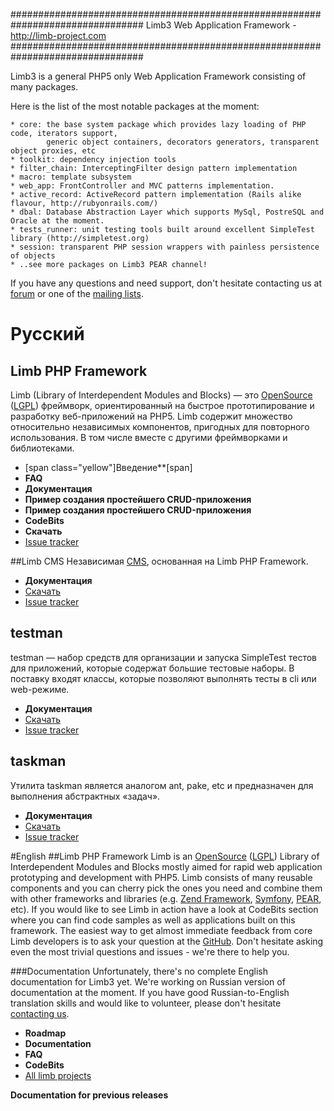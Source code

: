 ################################################################################
            Limb3 Web Application Framework - http://limb-project.com
################################################################################

Limb3 is a general PHP5 only Web Application Framework consisting of many packages.

Here is the list of the most notable packages at the moment:

    * core: the base system package which provides lazy loading of PHP code, iterators support,
            generic object containers, decorators generators, transparent object proxies, etc
    * toolkit: dependency injection tools
    * filter_chain: InterceptingFilter design pattern implementation
    * macro: template subsystem
    * web_app: FrontController and MVC patterns implementation.
    * active_record: ActiveRecord pattern implementation (Rails alike flavour, http://rubyonrails.com/)
    * dbal: Database Abstraction Layer which supports MySql, PostreSQL and Oracle at the moment.
    * tests_runner: unit testing tools built around excellent SimpleTest library (http://simpletest.org)
    * session: transparent PHP session wrappers with painless persistence of objects
    * ..see more packages on Limb3 PEAR channel!

If you have any questions and need support, don't hesitate contacting us at [forum](http://limb-project.com/support)
or one of the [mailing lists](http://lists.limb-project.com).

# Русский
## Limb PHP Framework
Limb (Library of Interdependent Modules and Blocks) — это [OpenSource](http://en.wikipedia.org/wiki/OpenSource) ([LGPL](http://en.wikipedia.org/wiki/LGPL)) фреймворк, ориентированный на быстрое прототипирование и разработку веб-приложений на PHP5. Limb содержит множество относительно независимых компонентов, пригодных для повторного использования. В том числе вместе с другими фреймворками и библиотеками.
* [span class="yellow"]Введение**[span]
* **FAQ**
* **Документация**
* **Пример создания простейшего CRUD-приложения**
* **Пример создания простейшего CRUD-приложения**
* **CodeBits**
* **Скачать**
* [Issue tracker](https://github.com/limb-php-framework/limb/issues)

##Limb CMS
Независимая [CMS](http://en.wikipedia.org/wiki/CMS), основанная на Limb PHP Framework.
* **Документация**
* [Скачать](https://github.com/limb-php-framework/limb-cms/downloads)
* [Issue tracker](https://github.com/limb-php-framework/limb-cms/issues)

## testman
testman — набор средств для организации и запуска SimpleTest тестов для приложений, которые содержат большие тестовые наборы. В поставку входят классы, которые позволяют выполнять тесты в cli или web-режиме.
* **Документация**
* [Скачать](https://github.com/limb-php-framework/limb-app-testman/downloads)
* [Issue tracker](https://github.com/limb-php-framework/limb-app-testman/issues)

## taskman
Утилита taskman является аналогом ant, pake, etc и предназначен для выполнения абстрактных «задач».
* **Документация**
* [Скачать](https://github.com/limb-php-framework/limb-app-taskman/downloads)
* [Issue tracker](https://github.com/limb-php-framework/limb-app-taskman/issues)

#English
##Limb PHP Framework
Limb is an [OpenSource](http://en.wikipedia.org/wiki/OpenSource) ([LGPL](http://en.wikipedia.org/wiki/LGPL)) Library of Interdependent Modules and Blocks mostly aimed for rapid web application prototyping and development with PHP5.
Limb consists of many reusable components and you can cherry pick the ones you need and combine them with other frameworks and libraries (e.g. [Zend Framework](http://en.wikipedia.org/wiki/Zend_Framework), [Symfony](http://en.wikipedia.org/wiki/Symfony), [PEAR](http://en.wikipedia.org/wiki/PEAR), etc).
If you would like to see Limb in action have a look at CodeBits section where you can find code samples as well as applications built on this framework.
The easiest way to get almost immediate feedback from core Limb developers is to ask your question at the [GitHub](https://github.com/limb-php-framework/limb/issues). Don't hesitate asking even the most trivial questions and issues - we're there to help you.

###Documentation
Unfortunately, there's no complete English documentation for Limb3 yet. We're working on Russian version of documentation at the moment. If you have good Russian-to-English translation skills and would like to volunteer, please don't hesitate [contacting us](https://github.com/limb-php-framework).

* **Roadmap**
* **Documentation**
* **FAQ**
* **CodeBits**
* [All limb projects](https://github.com/limb-php-framework)

**Documentation for previous releases**
